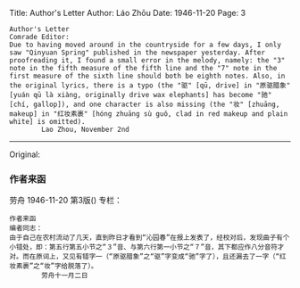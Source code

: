 Title: Author's Letter
Author: Láo Zhōu
Date: 1946-11-20
Page: 3

    Author's Letter
    Comrade Editor:
    Due to having moved around in the countryside for a few days, I only saw "Qinyuan Spring" published in the newspaper yesterday. After proofreading it, I found a small error in the melody, namely: the "3" note in the fifth measure of the fifth line and the "7" note in the first measure of the sixth line should both be eighth notes. Also, in the original lyrics, there is a typo (the "驱" [qū, drive] in "原驱腊象" [yuán qū là xiàng, originally drive wax elephants] has become "驰" [chí, gallop]), and one character is also missing (the "妆" [zhuāng, makeup] in "红妆素裹" [hóng zhuāng sù guǒ, clad in red makeup and plain white] is omitted).
            Lao Zhou, November 2nd



<hr /> 

Original: 


### 作者来函
劳舟
1946-11-20
第3版()
专栏：

    作者来函
    编者同志：
    由于自己在农村流动了几天，直到昨日才看到“沁园春”在报上发表了，经校对后，发现曲子有个小错处，即：第五行第五小节之“３”音、与第六行第一小节之“７”音，其下都应作八分音符才对。而在原词上，又见有错字一（“原驱腊象”之“驱”字变成“驰”字了），且还漏去了一字（“红妆素裹”之“妆”字给脱落了）。
            劳舟十一月二日
